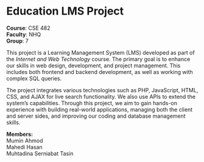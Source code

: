 # Education LMS Project

**Course**: CSE 482  
**Faculty**: NHQ  
**Group**: 7  

This project is a Learning Management System (LMS) developed as part of the *Internet and Web Technology* course. The primary goal is to enhance our skills in web design, development, and project management. This includes both frontend and backend development, as well as working with complex SQL queries.

The project integrates various technologies such as PHP, JavaScript, HTML, CSS, and AJAX for live search functionality. We also use APIs to extend the system’s capabilities. Through this project, we aim to gain hands-on experience with building real-world applications, managing both the client and server sides, and improving our coding and database management skills.

**Members:**   
Mumin Ahmod  
Mahedi Hasan  
Muhtadina Serniabat Tasin  
